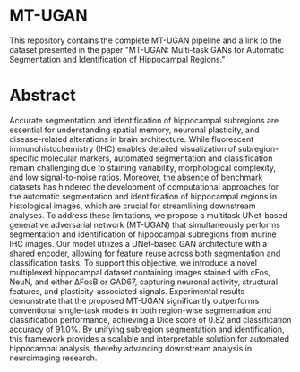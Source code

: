 # MT-UGAN
This repository contains the complete MT-UGAN pipeline and a link to the dataset presented in the paper "MT-UGAN: Multi-task GANs for Automatic Segmentation and Identification of Hippocampal Regions."

# Abstract
Accurate segmentation and identification of hippocampal subregions are essential for understanding spatial memory, neuronal plasticity, and disease-related alterations in brain architecture. While fluorescent immunohistochemistry (IHC) enables detailed visualization of subregion-specific molecular markers, automated segmentation and classification remain challenging due to staining variability, morphological complexity, and low signal-to-noise ratios. Moreover, the absence of benchmark datasets has hindered the development of computational approaches for the automatic segmentation and identification of hippocampal regions in histological images, which are crucial for streamlining downstream analyses. To address these limitations, we propose a multitask UNet-based generative adversarial network (MT-UGAN) that simultaneously performs segmentation and identification of hippocampal subregions from murine IHC images. Our model utilizes a UNet-based GAN architecture with a shared encoder, allowing for feature reuse across both segmentation and classification tasks. To support this objective, we introduce a novel multiplexed hippocampal dataset containing images stained with cFos, NeuN, and either ΔFosB or GAD67, capturing neuronal activity, structural features, and plasticity-associated signals. Experimental results demonstrate that the proposed MT-UGAN significantly outperforms conventional single-task models in both region-wise segmentation and classification performance, achieving a Dice score of 0.82 and classification accuracy of 91.0%. By unifying subregion segmentation and identification, this framework provides a scalable and interpretable solution for automated hippocampal analysis, thereby advancing downstream analysis in neuroimaging research.
